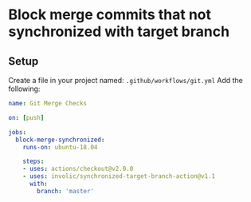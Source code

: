 # Block merge commits that not synchronized with target branch

## Setup

Create a file in your project named: `.github/workflows/git.yml` Add the
following:

```yaml
name: Git Merge Checks

on: [push]

jobs:
  block-merge-synchronized:
    runs-on: ubuntu-18.04

    steps:
    - uses: actions/checkout@v2.0.0
    - uses: involic/synchronized-target-branch-action@v1.1
      with: 
        branch: 'master'  
    
```
